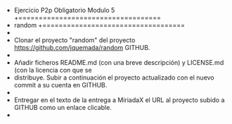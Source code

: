+ Ejercicio P2p Obligatorio Modulo 5
+===================================
+ random
+===================================
+
+ Clonar el proyecto "random" del proyecto https://github.com/jquemada/random GITHUB.
+ 
+ Añadir ficheros README.md (con una breve descripción) y  LICENSE.md (con la licencia con que se 
+ distribuye. Subir a continuación el proyecto actualizado con el nuevo commit a su cuenta en GITHUB.
+ 
+ Entregar en el texto de la entrega a MiriadaX el URL al proyecto subido a GITHUB como un enlace clicable.
+
